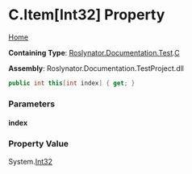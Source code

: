 <a name="_top"></a>

# C\.Item\[Int32\] Property

[Home](../../../../../README.md#_top)

**Containing Type**: [Roslynator.Documentation.Test](../../README.md#_top)\.[C](../README.md#_top)

**Assembly**: Roslynator\.Documentation\.TestProject\.dll

```csharp
public int this[int index] { get; }
```

### Parameters

#### index

### Property Value

System\.[Int32](https://docs.microsoft.com/en-us/dotnet/api/system.int32)

